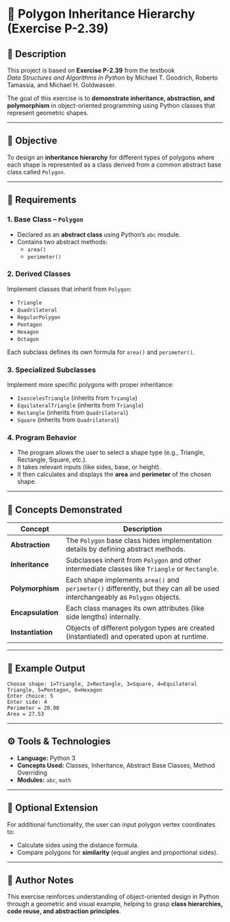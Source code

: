 # 🧮 Polygon Inheritance Hierarchy (Exercise P-2.39)

## 📘 Description
This project is based on **Exercise P-2.39** from the textbook  
*Data Structures and Algorithms in Python* by Michael T. Goodrich, Roberto Tamassia, and Michael H. Goldwasser.

The goal of this exercise is to **demonstrate inheritance, abstraction, and polymorphism** in object-oriented programming using Python classes that represent geometric shapes.

---

## 🧱 Objective
To design an **inheritance hierarchy** for different types of polygons where each shape is represented as a class derived from a common abstract base class called `Polygon`.

---

## 🧩 Requirements

### 1. Base Class – `Polygon`
- Declared as an **abstract class** using Python’s `abc` module.  
- Contains two abstract methods:  
  - `area()`  
  - `perimeter()`  

### 2. Derived Classes
Implement classes that inherit from `Polygon`:
- `Triangle`
- `Quadrilateral`
- `RegularPolygon`
- `Pentagon`
- `Hexagon`
- `Octagon`

Each subclass defines its own formula for `area()` and `perimeter()`.

### 3. Specialized Subclasses
Implement more specific polygons with proper inheritance:
- `IsoscelesTriangle` (inherits from `Triangle`)
- `EquilateralTriangle` (inherits from `Triangle`)
- `Rectangle` (inherits from `Quadrilateral`)
- `Square` (inherits from `Quadrilateral`)

### 4. Program Behavior
- The program allows the user to select a shape type (e.g., Triangle, Rectangle, Square, etc.).  
- It takes relevant inputs (like sides, base, or height).  
- It then calculates and displays the **area** and **perimeter** of the chosen shape.

---

## 🧠 Concepts Demonstrated

| Concept | Description |
|----------|-------------|
| **Abstraction** | The `Polygon` base class hides implementation details by defining abstract methods. |
| **Inheritance** | Subclasses inherit from `Polygon` and other intermediate classes like `Triangle` or `Rectangle`. |
| **Polymorphism** | Each shape implements `area()` and `perimeter()` differently, but they can all be used interchangeably as `Polygon` objects. |
| **Encapsulation** | Each class manages its own attributes (like side lengths) internally. |
| **Instantiation** | Objects of different polygon types are created (instantiated) and operated upon at runtime. |

---

## 🧮 Example Output

```
Choose shape: 1=Triangle, 2=Rectangle, 3=Square, 4=Equilateral Triangle, 5=Pentagon, 6=Hexagon
Enter choice: 5
Enter side: 4
Perimeter = 20.00
Area = 27.53
```

---

## ⚙️ Tools & Technologies
- **Language:** Python 3  
- **Concepts Used:** Classes, Inheritance, Abstract Base Classes, Method Overriding  
- **Modules:** `abc`, `math`

---

## 💬 Optional Extension
For additional functionality, the user can input polygon vertex coordinates to:
- Calculate sides using the distance formula.  
- Compare polygons for **similarity** (equal angles and proportional sides).

---

## 🧾 Author Notes
This exercise reinforces understanding of object-oriented design in Python through a geometric and visual example, helping to grasp **class hierarchies, code reuse, and abstraction principles**.
